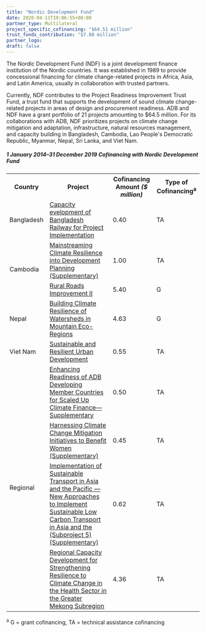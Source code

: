 ```yaml
---
title: "Nordic Development Fund"
date: 2020-04-11T19:06:55+08:00
partner_type: Multilateral
project_specific_cofinancing: "$64.51 million"
trust_funds_contribution: "$7.80 million"
partner_logo:
draft: false
---
```


The Nordic Development Fund (NDF) is a joint development finance institution of the Nordic countries. It was established in 1989 to provide concessional financing for climate change-related projects in Africa, Asia, and Latin America, usually in collaboration with trusted partners. 

Currently, NDF contributes to the Project Readiness Improvement Trust Fund, a trust fund that supports the development of sound climate change-related projects in areas of design and procurement readiness.  ADB and NDF have a grant portfolio of 21 projects amounting to $64.5 million. For its collaborations with ADB, NDF prioritizes projects on climate change mitigation and adaptation, infrastructure, natural resources management, and capacity building in Bangladesh, Cambodia, Lao People's Democratic Republic, Myanmar, Nepal, Sri Lanka, and Viet Nam.

##### _1 January 2014–31 December 2019_ Cofinancing with Nordic Development Fund

<table class="table dr-partner-table">
<tr>
<th>Country</th>
<th>Project</th>
<th>Cofinancing Amount <em>($ million)</em></th>
<th>Type of Cofinancing<sup>a</sup></th>
</tr>
<tr>
<td>Bangladesh</td>
<td><a href="https://www.adb.org/projects/46168-001/main" target="_blank">Capacity evelopment of Bangladesh Railway for Project Implementation</a></td>
<td>0.40 </td>
<td>TA</td>
</tr>
<tr>
<td rowspan=2>Cambodia</td>
<td><a href="https://www.adb.org/projects/45283-001/main" target="_blank">Mainstreaming Climate Resilience into Development Planning (Supplementary)</a></td>
<td>1.00 </td>
<td>TA</td>
</tr>
<tr>
<td><a href="https://www.adb.org/projects/42334-014/main" target="_blank">Rural Roads Improvement II</a></td>
<td>5.40 </td>
<td>G</td>
</tr>
<tr>
<td>Nepal</td>
<td><a href="https://www.adb.org/projects/44214-024/main" target="_blank">Building Climate Resilience of Watersheds in Mountain Eco-Regions</a></td>
<td>4.63 </td>
<td>G</td>
</tr>
<tr>
<td>Viet Nam</td>
<td><a href="https://www.adb.org/projects/49153-001/main" target="_blank">Sustainable and Resilient Urban Development</a></td>
<td>0.55 </td>
<td>TA</td>
</tr>
<tr>
<td rowspan="4">Regional</td>
<td><a href="https://www.adb.org/projects/47286-001/main" target="_blank">Enhancing Readiness of ADB Developing Member Countries for Scaled Up Climate Finance—Supplementary</a></td>
<td>0.50 </td>
<td>TA</td>
</tr>
<tr>
<td><a href="https://www.adb.org/projects/45039-001/main" target="_blank">Harnessing Climate Change Mitigation Initiatives to Benefit Women (Supplementary)</a></td>
<td>0.45 </td>
<td>TA</td>
</tr>
<tr>
<td><a href="https://www.adb.org/projects/45105-003/main" target="_blank">Implementation of Sustainable Transport in Asia and the Pacific — New Approaches to Implement Sustainable Low Carbon Transport in Asia and the (Subproject 5) (Supplementary)</a></td>
<td>0.62 </td>
<td>TA</td>
</tr>
<tr>
<td><a href="https://www.adb.org/projects/47143-001/main" target="_blank">Regional Capacity Development for Strengthening Resilience to Climate Change in the Health Sector in the Greater Mekong Subregion</a></td>
<td>4.36 </td>
<td>TA</td>
</tr>
</table>


<p class="dr-footnote"><sup>a</sup> G = grant cofinancing, TA = technical assistance cofinancing</p>